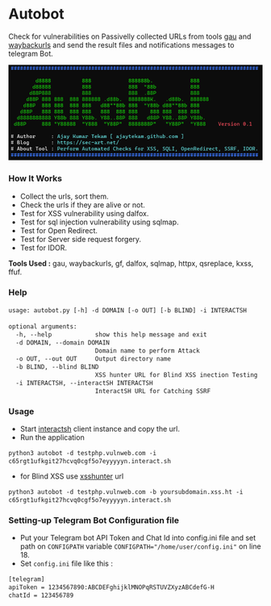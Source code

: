 # Autobot 

Check for vulnerabilities on Passivelly collected URLs from tools [gau](https://github.com/lc/gau) and [waybackurls](https://github.com/tomnomnom/waybackurls) and send the result files and notifications messages to telegram Bot.     

![](sc.png)   

### How It Works   

* Collect the urls, sort them.  
* Check the urls if they are alive or not. 
* Test for XSS vulnerability using dalfox.   
* Test for sql injection vulnerability using sqlmap.  
* Test for Open Redirect.   
* Test for Server side request forgery.   
* Test for IDOR.   

__Tools Used :__  gau, waybackurls, gf, dalfox, sqlmap, httpx, qsreplace, kxss, ffuf.  

### Help 

```  
usage: autobot.py [-h] -d DOMAIN [-o OUT] [-b BLIND] -i INTERACTSH

optional arguments:
  -h, --help            show this help message and exit
  -d DOMAIN, --domain DOMAIN
                        Domain name to perform Attack
  -o OUT, --out OUT     Output directory name
  -b BLIND, --blind BLIND
                        XSS hunter URL for Blind XSS inection Testing
  -i INTERACTSH, --interactSH INTERACTSH
                        InteractSH URL for Catching SSRF
```  

### Usage   

* Start [interactsh](https://github.com/projectdiscovery/interactsh) client instance and copy the url. 
* Run the application 

```  
python3 autobot -d testphp.vulnweb.com -i c65rgt1ufkgit27hcvq0cgf5o7eyyyyyn.interact.sh
```  

* for Blind XSS use [xsshunter]() url  

```    
python3 autobot -d testphp.vulnweb.com -b yoursubdomain.xss.ht -i c65rgt1ufkgit27hcvq0cgf5o7eyyyyyn.interact.sh
```     

### Setting-up Telegram Bot Configuration file

* Put your Telegram bot API Token and Chat Id into config.ini file and set path on `CONFIGPATH` variable `CONFIGPATH="/home/user/config.ini"` on line 18.
* Set `config.ini` file like this :

```
[telegram]
apiToken = 1234567890:ABCDEFghijklMNOPqRSTUVZXyzABCdefG-H
chatId = 123456789
```
